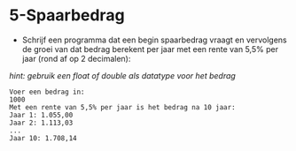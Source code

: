 # 5-Spaarbedrag

- Schrijf een programma dat een begin spaarbedrag vraagt en vervolgens de groei van dat bedrag berekent per jaar met een rente van 5,5% per jaar (rond af op 2 decimalen):

*hint: gebruik een float of double als datatype voor het bedrag*
```shell
Voer een bedrag in:
1000
Met een rente van 5,5% per jaar is het bedrag na 10 jaar:
Jaar 1: 1.055,00
Jaar 2: 1.113,03
...
Jaar 10: 1.708,14
```
